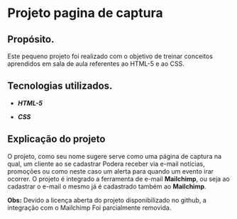 # Projeto pagina de captura

## Propósito.

Este pequeno projeto foi realizado com o objetivo de treinar conceitos aprendidos em sala de aula referentes ao HTML-5 e ao CSS.

## Tecnologias utilizados.

* _**HTML-5**_  

* _**CSS**_

## Explicação do projeto

O projeto, como seu nome sugere serve como uma página de captura na qual, um cliente ao se cadastrar Podera receber via e-mail notícias, promoções ou como neste caso um alerta para quando um evento irar ocorrer. 
O projeto é integrado a ferramenta de e-mail **Mailchimp**, ou seja ao cadastrar o e-mail o mesmo já é cadastrado também ao **Mailchimp**.

**Obs:** Devido a licença aberta do projeto disponibilizado no github, a integração com o Mailchimp Foi parcialmente removida. 
